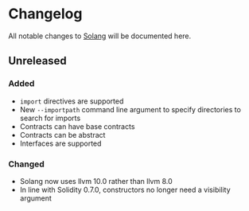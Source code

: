 # Changelog
All notable changes to [Solang](https://github.com/hyperledger-labs/solang/)
will be documented here.

## Unreleased

### Added
- `import` directives are supported
- New `--importpath` command line argument to specify directories to search for imports
- Contracts can have base contracts
- Contracts can be abstract
- Interfaces are supported

### Changed
- Solang now uses llvm 10.0 rather than llvm 8.0
- In line with Solidity 0.7.0, constructors no longer need a visibility argument
